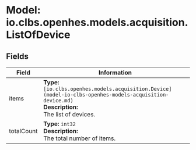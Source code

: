 # Model: io.clbs.openhes.models.acquisition.ListOfDevice

## Fields

| Field | Information |
| --- | --- |
| items | <b>Type:</b> `[io.clbs.openhes.models.acquisition.Device](model-io-clbs-openhes-models-acquisition-device.md)`<br><b>Description:</b><br>The list of devices. |
| totalCount | <b>Type:</b> `int32`<br><b>Description:</b><br>The total number of items. |

